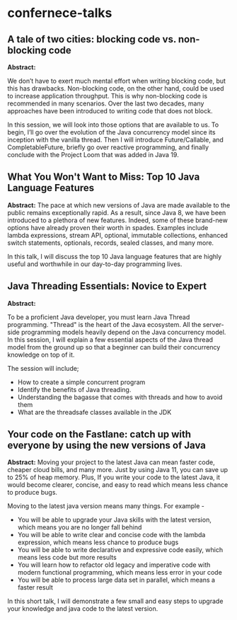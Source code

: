 # confernece-talks


## A tale of two cities: blocking code vs. non-blocking code

**Abstract:**

We don’t have to exert much mental effort when writing blocking code, but this has drawbacks. Non-blocking code, on the other hand, could be used to increase application throughput. This is why non-blocking code is recommended in many scenarios. Over the last two decades, many approaches have been introduced to writing code that does not block.

In this session, we will look into those options that are available to us. To begin, I’ll go over the evolution of the Java concurrency model since its inception with the vanilla thread. Then I will introduce Future/Callable, and CompletableFuture, briefly go over reactive programming, and finally conclude with the Project Loom that was added in Java 19.


## What You Won't Want to Miss: Top 10 Java Language Features
**Abstract:**
The pace at which new versions of Java are made available to the public remains exceptionally rapid. As a result, since Java 8, we have been introduced to a plethora of new features. Indeed, some of these brand-new options have already proven their worth in spades. Examples include lambda expressions, stream API, optional, immutable collections, enhanced switch statements, optionals, records, sealed classes, and many more.

In this talk, I will discuss the top 10 Java language features that are highly useful and worthwhile in our day-to-day programming lives.

## Java Threading Essentials: Novice to Expert
**Abstract:**

To be a proficient Java developer, you must learn Java Thread programming. "Thread" is the heart of the Java ecosystem. All the server-side programming models heavily depend on the Java concurrency model. In this session, I will explain a few essential aspects of the Java thread model from the ground up so that a beginner can build their concurrency knowledge on top of it.

The session will include;

- How to create a simple concurrent program
- Identify the benefits of Java threading.
- Understanding the bagasse that comes with threads and how to avoid them
- What are the threadsafe classes available in the JDK

## Your code on the Fastlane: catch up with everyone by using the new versions of Java
**Abstract:**
Moving your project to the latest Java can mean faster code, cheaper cloud bills, and many more. Just by using Java 11, you can save up to 25% of heap memory. Plus, If you write your code to the latest Java, it would become clearer, concise, and easy to read which means less chance to produce bugs.

Moving to the latest java version means many things. For example -

- You will be able to upgrade your Java skills with the latest version, which means you are no longer fall behind
- You will be able to write clear and concise code with the lambda expression, which means less chance to produce bugs
- You will be able to write declarative and expressive code easily, which means less code but more results
- You will learn how to refactor old legacy and imperative code with modern functional programming, which means less error in your code
- You will be able to process large data set in parallel, which means a faster result

In this short talk, I will demonstrate a few small and easy steps to upgrade your knowledge and java code to the latest version.




